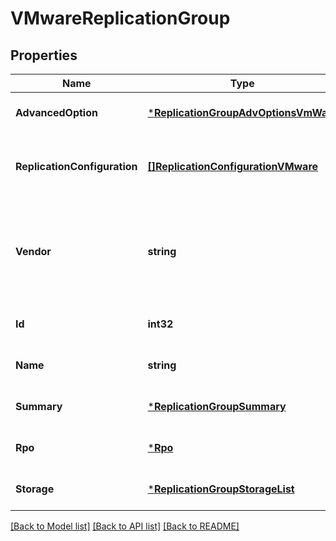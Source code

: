 # VMwareReplicationGroup

## Properties
Name | Type | Description | Notes
------------ | ------------- | ------------- | -------------
**AdvancedOption** | [***ReplicationGroupAdvOptionsVmWare**](ReplicationGroupAdvOptionsVMWare.md) |  | [optional] [default to null]
**ReplicationConfiguration** | [**[]ReplicationConfigurationVMware**](ReplicationConfigurationVMware.md) | replication configuration for VMware replication group | [optional] [default to null]
**Vendor** | **string** | Vendor type of this replication group. Values in enum are case sensitive | [default to null]
**Id** | **int32** | Replication group id | [optional] [default to null]
**Name** | **string** | Replication group name | [optional] [default to null]
**Summary** | [***ReplicationGroupSummary**](ReplicationGroupSummary.md) |  | [optional] [default to null]
**Rpo** | [***Rpo**](Rpo.md) |  | [optional] [default to null]
**Storage** | [***ReplicationGroupStorageList**](ReplicationGroupStorageList.md) |  | [optional] [default to null]

[[Back to Model list]](../README.md#documentation-for-models) [[Back to API list]](../README.md#documentation-for-api-endpoints) [[Back to README]](../README.md)

